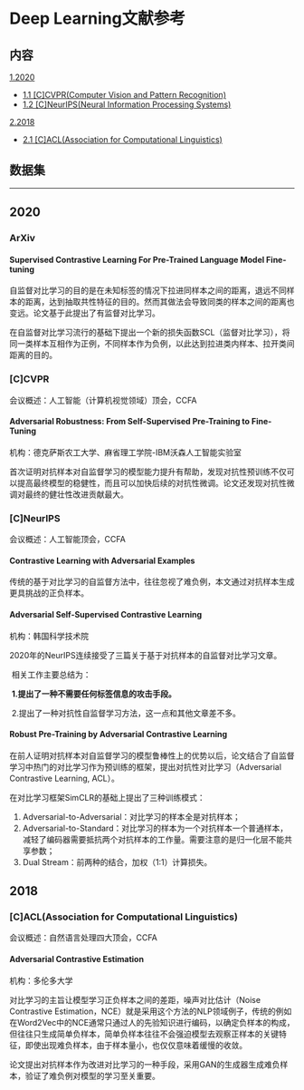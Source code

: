 # Deep Learning文献参考

## 内容

[1.2020](#2020)

- [1.1 [C]CVPR(Computer Vision and Pattern Recognition)](#[C]CVPR)
- [1.2 [C]NeurIPS(Neural Information Processing Systems)](#[C]NeurIPS)

[2.2018](#2018)

- [2.1 [C]ACL(Association for Computational Linguistics)](#CACL-2019)

  

## 数据集



------------------------------------------------------------------------------------------



## <span id="2020">2020</span>

### ArXiv

#### Supervised Contrastive Learning For Pre-Trained Language Model Fine-tuning

自监督对比学习的目的是在未知标签的情况下拉进同样本之间的距离，退远不同样本的距离，达到抽取共性特征的目的。然而其做法会导致同类的样本之间的距离也变远。论文基于此提出了有监督对比学习。

在自监督对比学习流行的基础下提出一个新的损失函数SCL（监督对比学习），将同一类样本互相作为正例，不同样本作为负例，以此达到拉进类内样本、拉开类间距离的目的。

### [C]CVPR

会议概述：人工智能（计算机视觉领域）顶会，CCFA

#### Adversarial Robustness: From Self-Supervised Pre-Training to Fine-Tuning

机构：德克萨斯农工大学、麻省理工学院-IBM沃森人工智能实验室

首次证明对抗样本对自监督学习的模型能力提升有帮助，发现对抗性预训练不仅可以提高最终模型的稳健性，而且可以加快后续的对抗性微调。论文还发现对抗性微调对最终的健壮性改进贡献最大。

### [C]NeurIPS

会议概述：人工智能顶会，CCFA

#### Contrastive Learning with Adversarial Examples

传统的基于对比学习的自监督方法中，往往忽视了难负例，本文通过对抗样本生成更具挑战的正负样本。

#### Adversarial Self-Supervised Contrastive Learning

机构：韩国科学技术院

​     2020年的NeurIPS连续接受了三篇关于基于对抗样本的自监督对比学习文章。

​     相关工作主要总结为：

​     **1.提出了一种不需要任何标签信息的攻击手段。**

​     2.提出了一种对抗性自监督学习方法，这一点和其他文章差不多。

#### Robust Pre-Training by Adversarial Contrastive Learning

在前人证明对抗样本对自监督学习的模型鲁棒性上的优势以后，论文结合了自监督学习中热门的对比学习作为预训练的框架，提出对抗性对比学习（Adversarial Contrastive Learning, ACL）。

在对比学习框架SimCLR的基础上提出了三种训练模式：

1. Adversarial-to-Adversarial：对比学习的样本全是对抗样本；
2. Adversarial-to-Standard：对比学习的样本为一个对抗样本一个普通样本，减轻了编码器需要抵抗两个对抗样本的工作量。需要注意的是归一化层不能共享参数；
3. Dual Stream：前两种的结合，加权（1:1）计算损失。

## 2018

### [C]ACL(Association for Computational Linguistics)

会议概述：自然语言处理四大顶会，CCFA

#### Adversarial Contrastive Estimation

机构：多伦多大学

对比学习的主旨让模型学习正负样本之间的差距，噪声对比估计（Noise Contrastive Estimation，NCE）就是采用这个方法的NLP领域例子，传统的例如在Word2Vec中的NCE通常只通过人的先验知识进行编码，以确定负样本的构成，但往往只生成简单负样本，简单负样本往往不会强迫模型去观察正样本的关键特征，即使出现难负样本，由于样本量小，也仅仅意味着缓慢的收敛。

论文提出对抗样本作为改进对比学习的一种手段，采用GAN的生成器生成难负样本，验证了难负例对模型的学习至关重要。





